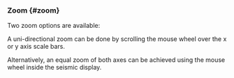 ### Zoom {#zoom}

Two zoom options are available:

A uni-directional zoom can be done by scrolling the mouse wheel over the x or y axis scale bars.

Alternatively, an equal zoom of both axes can be achieved using the mouse wheel inside the seismic display.